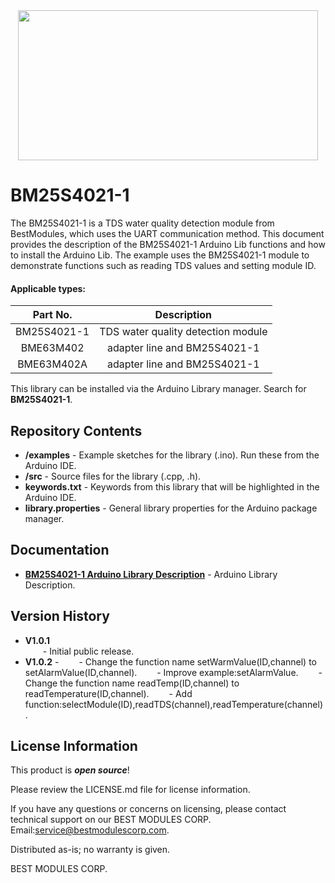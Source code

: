 <div align=center>
<img src="https://github.com/BestModules-Libraries/img/blob/main/BM25S4021-1_BME63M402A_V1.0.png" width="480" height="240">
</div>

BM25S4021-1
===========================================================

The BM25S4021-1 is a TDS water quality detection module from BestModules, which uses the UART communication method. This document provides the description of the BM25S4021-1 Arduino Lib functions and how to install the Arduino Lib. The example uses the BM25S4021-1 module to demonstrate functions such as reading TDS values and setting module ID.

#### Applicable types:
<div align=center>

|Part No.   |Description                             |
|:---------:|:--------------------------------------:|
|BM25S4021-1 |TDS water quality detection module|
|BME63M402   |adapter line and BM25S4021-1|
|BME63M402A  |adapter line and BM25S4021-1|

</div>

This library can be installed via the Arduino Library manager. Search for **BM25S4021-1**.

Repository Contents
-------------------

* **/examples** - Example sketches for the library (.ino). Run these from the Arduino IDE.
* **/src** - Source files for the library (.cpp, .h).
* **keywords.txt** - Keywords from this library that will be highlighted in the Arduino IDE.
* **library.properties** - General library properties for the Arduino package manager.

Documentation
-------------------

* **[BM25S4021-1 Arduino Library Description](https://www.bestmodulescorp.com/bm25s4021-1.html#tab-product2)** - Arduino Library Description.

Version History
-------------------

* **V1.0.1**  
&emsp;&emsp;- Initial public release.  
* **V1.0.2** - 
&emsp;&emsp;- Change the function name setWarmValue(ID,channel) to setAlarmValue(ID,channel). 
&emsp;&emsp;- Improve example:setAlarmValue. 
&emsp;&emsp;- Change the function name readTemp(ID,channel) to readTemperature(ID,channel). 
&emsp;&emsp;- Add function:selectModule(ID),readTDS(channel),readTemperature(channel). 

License Information
-------------------

This product is _**open source**_!

Please review the LICENSE.md file for license information.

If you have any questions or concerns on licensing, please contact technical support on our BEST MODULES CORP. Email:service@bestmodulescorp.com.

Distributed as-is; no warranty is given.

BEST MODULES CORP. 
